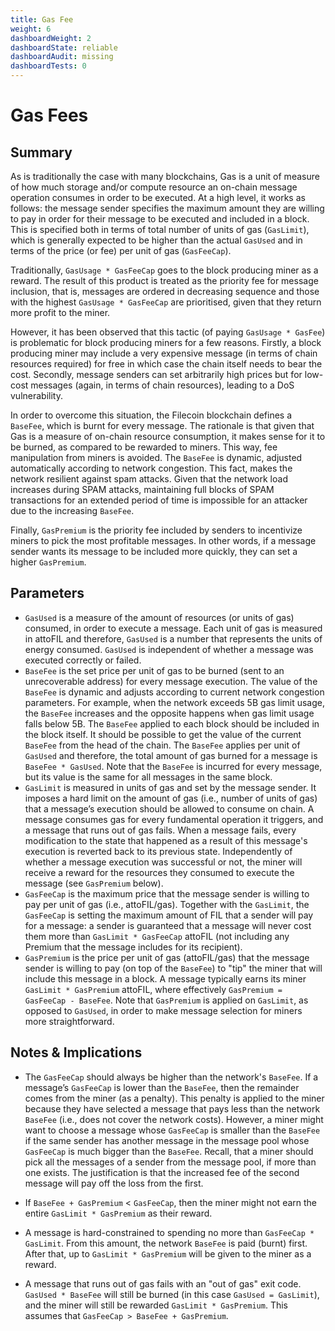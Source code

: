 ```yaml
---
title: Gas Fee
weight: 6
dashboardWeight: 2
dashboardState: reliable
dashboardAudit: missing
dashboardTests: 0
---
```


# Gas Fees

## Summary

As is traditionally the case with many blockchains, Gas is a unit of measure of how much storage and/or compute resource an on-chain message operation consumes in order to be executed. At a high level, it works as follows: the message sender specifies the maximum amount they are willing to pay in order for their message to be executed and included in a block. This is specified both in terms of total number of units of gas (`GasLimit`), which is generally expected to be higher than the actual `GasUsed` and in terms of the price (or fee) per unit of gas (`GasFeeCap`).

Traditionally, `GasUsage * GasFeeCap` goes to the block producing miner as a reward. The result of this product is treated as the priority fee for message inclusion, that is, messages are ordered in decreasing sequence and those with the highest `GasUsage * GasFeeCap` are prioritised, given that they return more profit to the miner.

However, it has been observed that this tactic (of paying `GasUsage * GasFee`) is problematic  for block producing miners for a few reasons. Firstly, a block producing miner may include a very expensive message (in terms of chain resources required) for free in which case the chain itself needs to bear the cost. Secondly, message senders can set arbitrarily high prices but for low-cost messages (again, in terms of chain resources), leading to a DoS vulnerability.

In order to overcome this situation, the Filecoin blockchain defines a `BaseFee`, which is burnt for every message. The rationale is that given that Gas is a measure of on-chain resource consumption, it makes sense for it to be burned, as compared to be rewarded to miners. This way, fee manipulation from miners is avoided. The `BaseFee` is dynamic, adjusted automatically according to network congestion. This fact, makes the network resilient against spam attacks. Given that the network load increases during SPAM attacks, maintaining full blocks of SPAM transactions for an extended period of time is impossible for an attacker due to the increasing `BaseFee`.

Finally, `GasPremium` is the priority fee included by senders to incentivize miners to pick the most profitable messages. In other words, if a message sender wants its message to be included more quickly, they can set a higher `GasPremium`.


## Parameters

- `GasUsed` is a measure of the amount of resources (or units of gas) consumed, in order to execute a message. Each unit of gas is measured in attoFIL and therefore, `GasUsed` is a number that represents the units of energy consumed. `GasUsed` is independent of whether a message was executed correctly or failed.
- `BaseFee` is the set price per unit of gas to be burned (sent to an unrecoverable address) for every message execution. The value of the `BaseFee` is dynamic and adjusts according to current network congestion parameters. For example, when the network exceeds 5B gas limit usage, the `BaseFee` increases and the opposite happens when gas limit usage falls below 5B. The `BaseFee` applied to each block should be included in the block itself. It should be possible to get the value of the current `BaseFee` from the head of the chain. The `BaseFee` applies per unit of `GasUsed` and therefore, the total amount of gas burned for a message is `BaseFee * GasUsed`. Note that the `BaseFee` is incurred for every message, but its value is the same for all messages in the same block.
- `GasLimit` is measured in units of gas and set by the message sender. It imposes a hard limit on the amount of gas (i.e., number of units of gas) that a message’s execution should be allowed to consume on chain. A message consumes gas for every fundamental operation it triggers, and a message that runs out of gas fails. When a message fails, every modification to the state that happened as a result of this message's execution is reverted back to its previous state. Independently of whether a message execution was successful or not, the miner will receive a reward for the resources they consumed to execute the message (see `GasPremium` below). 
- `GasFeeCap` is the maximum price that the message sender is willing to pay per unit of gas (i.e., attoFIL/gas). Together with the `GasLimit`, the `GasFeeCap` is setting the maximum amount of FIL that a sender will pay for a message: a sender is guaranteed that a message will never cost them more than `GasLimit * GasFeeCap` attoFIL (not including any Premium that the message includes for its recipient).
- `GasPremium` is the price per unit of gas (attoFIL/gas) that the message sender is willing to pay (on top of the `BaseFee`) to "tip" the miner that will include this message in a block. A message typically earns its miner `GasLimit * GasPremium` attoFIL, where effectively `GasPremium = GasFeeCap - BaseFee`. Note that `GasPremium` is applied on `GasLimit`, as opposed to `GasUsed`, in order to make message selection for miners more straightforward.

## Notes & Implications 

- The `GasFeeCap` should always be higher than the network's `BaseFee`. If a message’s `GasFeeCap` is lower than the `BaseFee`, then the remainder comes from the miner (as a penalty). This penalty is applied to the miner because they have selected a message that pays less than the network `BaseFee` (i.e., does not cover the network costs). However, a miner might want to choose a message whose `GasFeeCap` is smaller than the `BaseFee` if the same sender has another message in the message pool whose `GasFeeCap` is much bigger than the `BaseFee`. Recall, that a miner should pick all the messages of a sender from the message pool, if more than one exists. The justification is that the increased fee of the second message will pay off the loss from the first.

- If `BaseFee + GasPremium` < `GasFeeCap`, then the miner might not earn the entire `GasLimit * GasPremium` as their reward.

- A message is hard-constrained to spending no more than `GasFeeCap * GasLimit`. From this amount, the network `BaseFee` is paid (burnt) first. After that, up to `GasLimit * GasPremium` will be given to the miner as a reward.

- A message that runs out of gas fails with an "out of gas" exit code. `GasUsed * BaseFee` will still be burned (in this case `GasUsed = GasLimit`), and the miner will still be rewarded `GasLimit * GasPremium`. This assumes that `GasFeeCap > BaseFee + GasPremium`.


